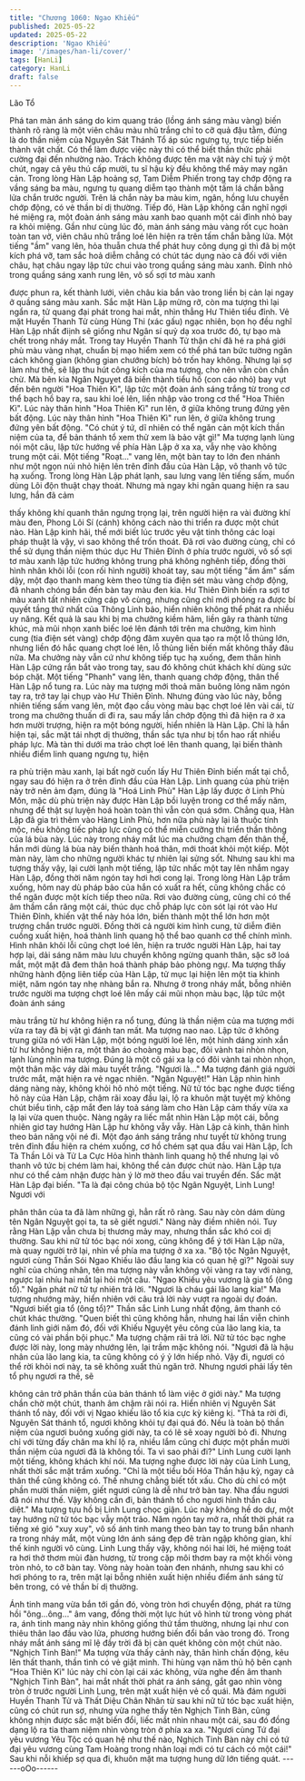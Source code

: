 ```yaml
---
title: "Chương 1060: Ngao Khiếu"
published: 2025-05-22
updated: 2025-05-22
description: 'Ngao Khiếu'
image: '/images/han-li/cover/'
tags: [HanLi]
category: HanLi
draft: false
---
```


Lão Tổ

Phá tan màn ánh sáng do kim quang tráo (lồng ánh sáng màu
vàng) biến thành rõ ràng là một viên châu màu nhũ trắng chỉ to cỡ
quả đậu tằm, đúng là do thần niệm của Nguyên Sát Thánh Tổ áp
súc ngưng tụ, trực tiếp biến thành vật chất.
Có thể làm được việc này thì có thể biết thần thức phải cường đại
đến nhường nào.
Trách không được tên ma vật này chỉ tuỳ ý một chút, ngay cả yêu
thú cấp mười, tu sĩ hậu kỳ đều không thể mảy may ngăn cản.
Trong lòng Hàn Lập hoảng sợ, Tam Diễm Phiến trong tay chớp
động ra vầng sáng ba màu, ngưng tụ quang diễm tạo thành một
tấm lá chắn bằng lửa chắn trước người.
Trên lá chắn này ba màu kim, ngân, hồng lưu chuyển chớp động,
có vẻ thần bí dị thường.
Tiếp đó, Hàn Lập không cần nghĩ ngợi hé miệng ra, một đoàn ánh
sáng màu xanh bao quanh một cái đỉnh nhỏ bay ra khỏi miệng.
Gần như cùng lúc đó, màn ánh sáng màu vàng rốt cục hoàn toàn
tan vở, viên châu nhũ trắng loé lên hiện ra trên tấm chắn bằng
lửa.
Một tiếng "ầm" vang lên, hỏa thuẫn chưa thể phát huy công dụng
gì thì đã bị một kích phá vỡ, tam sắc hoả diễm chẳng có chút tác
dụng nào cả đối với viên châu, hạt châu ngay lập tức chui vào
trong quầng sáng màu xanh.
Đỉnh nhỏ trong quầng sáng xanh rung lên, vô số sợi tơ màu xanh

được phun ra, kết thành lưới, viên châu kia bắn vào trong liền bị
cản lại ngay ở quầng sáng màu xanh.
Sắc mặt Hàn Lập mừng rỡ, còn ma tượng thì lại ngẩn ra, tử
quang đại phát trong hai mắt, nhìn thẳng Hư Thiên tiểu đỉnh. Vẻ
mặt Huyền Thanh Tử cùng Hùng Thi (xác gấu) ngạc nhiên, bọn
họ đều nghĩ Hàn Lập nhất điịnh sẽ giống như Ngân sí quỷ dạ xoa
trước đó, tự bạo mà chết trong nháy mắt.
Trong tay Huyền Thanh Tử thận chí đã hé ra phá giới phù màu
vàng nhạt, chuẩn bị mạo hiểm xem có thể phá tan bức tường
ngăn cách không gian (không gian chướng bích) bỏ trốn hay
không. Nhưng lại sợ làm như thế, sẽ lập thu hút công kích của ma
tượng, cho nên vẫn còn chần chừ.
Mà bên kia Ngân Nguỵet đã biền thành tiểu hồ (con cáo nhỏ) bay
vụt đến bên người "Hoa Thiên Kì", lập tức một đoàn ánh sáng
trắng từ trong cơ thể bạch hồ bay ra, sau khi loé lên, liền nhập
vào trong cơ thể "Hoa Thiên Kì".
Lúc này thân hình "Hoa Thiên Kì" run lên, ở giữa không trung
đứng yên bất động.
Lúc này thân hình "Hoa Thiên Kì" run lên, ở giữa không trung
đứng yên bất động.
"Có chút ý tứ, dĩ nhiên có thể ngăn cản một kích thần niệm của ta,
để bản thánh tổ xem thử xem là bảo vật gì!"
Ma tượng lạnh lùng nói một câu, lập tức hướng về phía Hàn Lập
ở xa xa, vẫy nhẹ vào không trung một cái.
Một tiếng "Roạt…" vang lên, một bàn tay to lớn đen nhánh như
một ngọn núi nhỏ hiện lên trên đỉnh đầu của Hàn Lập, vô thanh vô
tức hạ xuống.
Trong lòng Hàn Lập phát lạnh, sau lưng vang lên tiếng sấm, muốn
dùng Lôi độn thuật chạy thoát.
Nhưng mà ngay khi ngân quang hiện ra sau lưng, hắn đã cảm

thấy không khí quanh thân ngưng trọng lại, trên người hiện ra vài
đường khí màu đen, Phong Lôi Sí (cánh) không cách nào thi triển
ra được một chút nào.
Hàn Lập kinh hãi, thế mới biết lúc trước yêu vật tinh thông các
loại pháp thuật là vậy, vì sao không thể trốn thoát. Đã rơi vào
đường cùng, chỉ có thể sử dụng thần niệm thúc dục Hư Thiên
Đỉnh ở phía trước người, vô số sợi tơ màu xanh lập tức hướng
không trung phá không nghênh tiếp, đồng thời hình nhân khôi lỗi
(con rối hình người) khoát tay, sau một tiếng "ầm ầm" sấm dậy,
một đạo thanh mang kèm theo từng tia điện sét màu vàng chớp
động, đã nhanh chóng bắn đến bàn tay màu đen kia.
Hư Thiên Đỉnh biến ra sợi tơ màu xanh tất nhiên cứng cáp vô
cùng, nhưng cũng chỉ mới phóng ra được bí quyết tầng thứ nhất
của Thông Linh bảo, hiển nhiên không thể phát ra nhiều uy năng.
Kết quả là sau khi bị ma chưởng kiềm hãm, liền gãy ra thành từng
khúc, mà mũi nhọn xanh biếc loé lên đánh tới trên ma chưởng,
kim hình cung (tia điện sét vàng) chớp động đâm xuyên qua tạo
ra một lỗ thủng lớn, nhưng liền đó hắc quang chợt loé lên, lỗ
thủng liền biến mất không thấy đâu nữa. Ma chưởng này vẫn cứ
như không tiếp tục hạ xuống, đem thân hình Hàn Lập cứng rắn
bắt vào trong tay, sau đó không chút khách khí dùng sức bóp
chặt.
Một tiếng "Phanh" vang lên, thanh quang chớp động, thân thể
Hàn Lập nổ tung ra.
Lúc này ma tượng mới thoả mãn buông lỏng năm ngón tay ra, trở
tay lại chụp vào Hư Thiên Đỉnh.
Nhưng đúng vào lúc này, bỗng nhiên tiếng sấm vang lên, một đạo
cầu vòng màu bạc chợt loé lên vài cái, từ trong ma chưởng thuấn
di đi ra, sau mấy lần chớp động thì đã hiện ra ở xa hơn mười
trượng, hiện ra một bóng người, hiển nhiên là Hàn Lập.
Chỉ là hắn hiện tại, sắc mặt tái nhợt dị thường, thần sắc tựa như
bị tổn hao rất nhiều pháp lực. Mà tàn thi dưới ma trảo chợt loé lên
thanh quang, lại biến thành nhiều điểm linh quang ngưng tụ, hiện

ra phù triện màu xanh, lại bất ngờ cuốn lấy Hư Thiên Đỉnh biến
mất tại chỗ, ngay sau đó hiện ra ở trên đỉnh đầu của Hàn Lập.
Linh quang của phù triện này trở nên ảm đạm, đúng là "Hoá Linh
Phù" Hàn Lập lấy được ở Linh Phù Môn, mặc dù phù triện này
được Hàn Lập bồi luyện trong cơ thể mấy năm, nhưng để thật sự
luyện hoá hoàn toàn thì vẫn còn quá sớm. Chẳng qua, Hàn Lập
đã gia trì thêm vào Hàng Linh Phù, hơn nữa phù này lại là thuộc
tính mộc, nếu không tiếc pháp lực cũng có thể miễn cưỡng thi
triển thần thông của lá bùa này. Lúc này trong nháy mắt lúc ma
chưởng chạm đến thân thể, hắn mới dùng lá bùa này biến thành
hoá thân, mới thoát khỏi một kiếp.
Một màn này, làm cho những người khác tự nhiên lại sửng sốt.
Nhưng sau khi ma tượng thấy vậy, lại cười lạnh một tiếng, lập tức
nhấc một tay lên nhắm ngay Hàn Lập, đồng thời năm ngón tay
hơi hơi cong lại.
Trong lòng Hàn Lập trầm xuống, hôm nay dù pháp bảo của hắn
có xuất ra hết, cũng không chắc có thể ngăn được một kích tiếp
theo nữa.
Rơi vào đường cùng, cũng chỉ có thể âm thầm cắn răng một cái,
thúc dục chỗ pháp lực còn sót lại rót vào Hư Thiên Đỉnh, khiến vật
thể này hóa lớn, biến thành một thể lớn hơn một trượng chắn
trước người. Đồng thời cả người kim hình cung, tử diễm điên
cuồng xuất hiện, hoá thành linh quang hộ thể bao quanh cơ thể
chính mình.
Hình nhân khôi lỗi cũng chợt loé lên, hiện ra trước người Hàn
Lập, hai tay hợp lại, dải sáng năm màu lưu chuyển không ngừng
quanh thân, sặc sỡ loá mắt, một mặt đã đem thân hoá thành pháp
bảo phòng ngự.
Ma tượng thấy những hành động liên tiếp của Hàn Lập, tử mục lại
hiện lên một tia khinh miệt, năm ngón tay nhẹ nhàng bắn ra.
Nhưng ở trong nháy mắt, bỗng nhiên trước người ma tượng chợt
loé lên mấy cái mũi nhọn màu bạc, lập tức một đoàn ánh sáng

màu trắng từ hư không hiện ra nổ tung, đúng là thần niệm của ma
tượng mới vừa ra tay đã bị vật gì đánh tan mất.
Ma tượng nao nao.
Lập tức ở không trung giữa nó với Hàn Lập, một bóng người loé
lên, một hình dáng xinh xắn từ hư không hiện ra, một thân áo
choàng màu bạc, đôi vành tai nhòn nhọn, lạnh lùng nhìn ma
tượng.
Đúng là một cô gái xa lạ có đôi vành tai nhòn nhọn, một thân mặc
váy dài màu tuyết trắng.
"Ngươi là…"
Ma tượng đánh giá người trước mắt, mặt hiện ra vẻ ngạc nhiên.
"Ngân Nguyệt!"
Hàn Lập nhìn hình dáng nàng này, không khỏi hô nhỏ một tiếng.
Nữ tử tóc bạc nghe được tiếng hô này của Hàn Lập, chậm rãi
xoay đầu lại, lộ ra khuôn mặt tuyệt mỹ không chút biểu tình, cặp
mắt đen láy toả sáng làm cho Hàn Lập cảm thấy vừa xa lạ lại vừa
quen thuộc.
Nàng ngây ra liếc mắt nhìn Hàn Lập một cái, bỗng nhiên giơ tay
hướng Hàn Lập hư không vẫy vẫy.
Hàn Lập cả kinh, thân hình theo bản năng vội né đi.
Một đạo ánh sáng trắng như tuyết từ không trung trên đỉnh đầu
hiện ra chém xuống, cơ hồ chém sạt qua đầu vai Hàn Lập, Ích Tà
Thần Lôi và Tử La Cực Hỏa hình thành linh quang hộ thể nhưng
lại vô thanh vô tức bị chém làm hai, không thể cản được chút nào.
Hàn Lập tựa như có thể cảm nhận được hàn ý lờ mờ theo đầu vai
truyền đến. Sắc mặt Hàn Lập đại biến.
"Ta là đại công chúa bộ tộc Ngân Nguyệt, Linh Lung! Ngươi với

phân thân của ta đã làm những gì, hẳn rất rõ ràng. Sau này còn
dám dùng tên Ngân Nguyệt gọi ta, ta sẽ giết ngươi."
Nàng này điềm nhiên nói.
Tuy rằng Hàn Lập vẫn chưa bị thương mảy may, nhưng thần sắc
khó coi dị thường.
Sau khi nữ tử tóc bạc nói xong, cũng không để ý tới Hàn Lập nữa,
mà quay người trở lại, nhìn về phía ma tượng ở xa xa.
"Bộ tộc Ngân Nguyệt, ngươi cùng Thần Sói Ngao Khiếu lão đầu
lang kia có quan hệ gì?" Ngoài suy nghĩ của chúng nhân, tên ma
tượng này vẫn không vội vàng ra tay với nàng, ngược lại nhíu hai
mắt lại hỏi một câu.
"Ngao Khiếu yêu vương là gia tổ (ông tổ)." Ngân phát nữ tử tự
nhiên trả lời.
"Ngươi là cháu gái lão lang kia!"
Ma tượng nhướng mày, hiển nhiên với câu trả lời này vượt ra
ngoài dự đoán.
"Ngươi biết gia tổ (ông tổ)?"
Thần sắc Linh Lung nhất động, âm thanh có chút khác thường.
"Quen biết thì cũng không hẳn, nhưng hai lần viễn chinh đánh linh
giới năm đó, đối với Khiếu Nguyệt yêu công của lão lang kia, ta
cũng có vài phần bội phục."
Ma tượng chậm rãi trả lời.
Nữ tử tóc bạc nghe được lời này, long mày nhướng lên, lại trầm
mặc không nói.
"Ngươi đã là hậu nhân của lão lang kia, ta cũng không có ý ỷ lớn
hiếp nhỏ. Vậy đi, ngươi có thể rời khỏi nơi này, ta sẽ không xuất
thủ ngăn trở. Nhưng ngươi phải lấy tên tổ phụ ngươi ra thề, sẽ

không cản trở phân thần của bản thánh tổ làm việc ở giới này."
Ma tượng chần chờ một chút, thanh âm chậm rãi nói ra.
Hiển nhiên vị Nguyên Sát thánh tổ này, đối với vị Ngao khiếu lão
tổ kia cực kỳ kiêng kị.
"Thả ta rời đi, Nguyên Sát thánh tổ, ngươi không khỏi tự đại quá
đó. Nếu là toàn bộ thần niệm của ngươi buông xuống giới này, ta
có lẽ sẽ xoay người bỏ đi. Nhưng chỉ với từng đấy chân ma khí lộ
ra, nhiều lắm cũng chỉ được một phần mười thần niệm của ngươi
đã là không tồi. Ta vì sao phải đi?"
Linh Lung cười lạnh một tiếng, không khách khí nói.
Ma tượng nghe được lời này của Linh Lung, nhất thời sắc mặt
trầm xuống.
"Chỉ là một tiểu bối Hóa Thần hậu kỳ, ngay cả thân thể cũng
không có. Thế nhưng chẳng biết tốt xấu. Cho dù chỉ có một phần
mười thần niệm, giết ngươi cũng là dễ như trở bàn tay. Nha đầu
ngươi đã nói như thế. Vậy không cần đi, bản thánh tổ cho ngươi
hình thần câu diệt."
Ma tượng tựu hồ bị Linh Lung chọc giận.
Lúc này không hề do dự, một tay hướng nữ tử tóc bạc vẫy một
trảo. Năm ngón tay mở ra, nhất thời phát ra tiếng xé gió "xuy xuy",
vô số ánh tinh mang theo bàn tay to trung bắn nhanh ra trong
nháy mắt, một vùng lớn ánh sáng đẹp đẽ tràn ngập không gian,
khí thế kinh người vô cùng.
Linh Lung thấy vậy, không nói hai lời, hé miệng toát ra hơi thở
thơm mùi đàn hương, từ trong cặp môi thơm bay ra một khối
vòng tròn nhỏ, to cỡ bàn tay.
Vòng này hoàn toàn đen nhánh, nhưng sau khi có hơi phóng to
ra, trên mặt lại bỗng nhiên xuất hiện nhiều điểm ánh sáng từ bên
trong, có vẻ thần bí dị thường.

Ánh tinh mang vừa bắn tới gần đó, vòng tròn hơi chuyển động,
phát ra từng hồi "ông…ông…" âm vang, đồng thời một lực hút vô
hình từ trong vòng phát ra, ánh tinh mang này nhìn không giống
thứ tầm thường, nhưng lại như con thiêu thân lao đầu vào lửa,
phương hướng biến đổi bắn vào trong đó.
Trong nháy mắt ánh sáng mĩ lệ đầy trời đã bị càn quét không còn
một chút nào.
"Nghịch Tinh Bàn!"
Ma tượng vừa thấy cảnh này, thân hình chấn động, kêu lên thất
thanh, thần tình có vẻ giật mình.
Thi hùng vạn năm thủ hộ bên cạnh "Hoa Thiên Kì" lúc này chỉ còn
lại cái xác không, vừa nghe đến âm thanh "Nghịch Tinh Bàn", hai
mắt nhất thời phát ra ánh sáng, gắt gao nhìn vòng tròn ở trước
người Linh Lung, trên mặt xuất hiện vẻ cổ quái.
Mà đám người Huyền Thanh Tử và Thất Diệu Chân Nhân từ sau
khi nữ tử tóc bạc xuất hiện, cũng có chút run sợ, nhưng vừa nghe
thấy tên Nghịch Tinh Bàn, cũng không nhịn được sắc mặt biến
đổi, liếc mắt nhìn nhau một cái, sau đó đồng dạng lộ ra tia tham
niệm nhìn vòng tròn ở phía xa xa.
"Ngươi cùng Tứ đại yêu vương Yêu Tộc có quan hệ như thế nào,
Nghịch Tinh Bàn này chỉ có tứ đại yêu vương cùng Tam Hoàng
trong nhân loại mới có tư cách có một cái!" Sau khi nỗi khiếp sợ
qua đi, khuôn mặt ma tượng hung dữ lớn tiếng quát.
------oOo------
